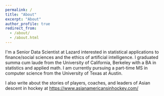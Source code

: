 ```yaml
---
permalink: /
title: "About"
excerpt: "About"
author_profile: true
redirect_from: 
  - /about/
  - /about.html
---
```


I'm a Senior Data Scientist at Lazard interested in statistical applications to finance/social sciences and the ethics of artificial intelligence. I graduated summa cum laude from the University of California, Berkeley with a BA in statistics and applied math. I am currently pursuing a part-time MS in computer science from the University of Texas at Austin. 

I also write about the stories of players, coaches, and leaders of Asian descent in hockey at https://www.asianamericansinhockey.com/